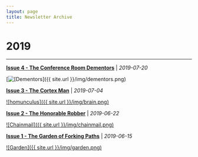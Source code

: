 ```yaml
---
layout: page
title: Newsletter Archive
---
```


# 2019

---

[**Issue 4 - The Conference Room Dementors**](https://pdtenpas.github.io/2019-07-20-metadata-issue-4/) \| *2019-07-20*

[![[Dementors]({{ site.url }}/img/dementors.png)](https://pdtenpas.github.io/2019-07-20-metadata-issue-4/)

[**Issue 3 - The Cortex Man**](https://pdtenpas.github.io/2019-07-04-metadata-issue-3/) \| *2019-07-04*

[![homunculus]({{ site.url }}/img/brain.png)](https://pdtenpas.github.io/2019-07-04-metadata-issue-3/)

[**Issue 2 - The Honorable Robber**](https://pdtenpas.github.io/2019-06-22-metadata-issue-2/) \| *2019-06-22*

[![Chainmail]({{ site.url }}/img/chainmail.png)](https://pdtenpas.github.io/2019-06-22-metadata-issue-2/)

[**Issue 1 - The Garden of Forking Paths**](https://pdtenpas.github.io/2019-06-15-metadata-issue-1/) \| *2019-06-15*

[![Garden]({{ site.url }}/img/garden.png)](https://pdtenpas.github.io/2019-06-15-metadata-issue-1/)
